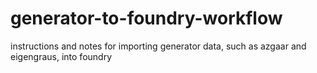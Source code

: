 # generator-to-foundry-workflow
instructions and notes for importing generator data, such as azgaar and eigengraus, into foundry
